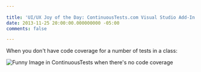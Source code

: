 ```yaml
---
 
title: 'UI/UX Joy of the Day: ContinuousTests.com Visual Studio Add-In'
date: 2013-11-25 20:00:00.000000000 -05:00
comments: false

---
```

When you don't have code coverage for a number of tests in a class:

![Funny Image in ContinuousTests when there's no code coverage]({{site.post-images}}/2013-11-25_TharBeDragons.png)
